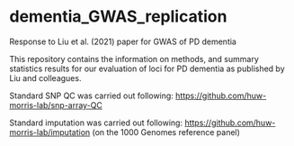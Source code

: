 # dementia_GWAS_replication
Response to Liu et al. (2021) paper for GWAS of PD dementia

This repository contains the information on methods, and summary statistics results for our evaluation of loci for PD dementia as published
by Liu and colleagues.

Standard SNP QC was carried out following: https://github.com/huw-morris-lab/snp-array-QC

Standard imputation was carried out following: https://github.com/huw-morris-lab/imputation (on the 1000 Genomes reference panel)
